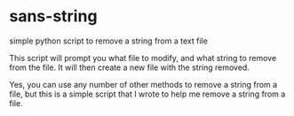 # sans-string
 simple python script to remove a string from a text file

 This script will prompt you what file to modify, and what string to remove from the file. It will then create a new file with the string removed.

 Yes, you can use any number of other methods to remove a string from a file, but this is a simple script that I wrote to help me remove a string from a file.
